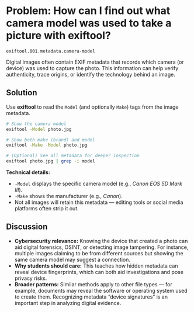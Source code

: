 # Problem: How can I find out what camera model was used to take a picture with exiftool?

`exiftool.001.metadata.camera-model`

Digital images often contain EXIF metadata that records which camera (or device) was used to capture the photo. This information can help verify authenticity, trace origins, or identify the technology behind an image.

## Solution

Use **exiftool** to read the `Model` (and optionally `Make`) tags from the image metadata.

```bash
# Show the camera model
exiftool -Model photo.jpg

# Show both make (brand) and model
exiftool -Make -Model photo.jpg

# (Optional) See all metadata for deeper inspection
exiftool photo.jpg | grep -i model
```

**Technical details:**

* `-Model` displays the specific camera model (e.g., *Canon EOS 5D Mark III*).
* `-Make` shows the manufacturer (e.g., *Canon*).
* Not all images will retain this metadata — editing tools or social media platforms often strip it out.

## Discussion

* **Cybersecurity relevance:** Knowing the device that created a photo can aid digital forensics, OSINT, or detecting image tampering. For instance, multiple images claiming to be from different sources but showing the same camera model may suggest a connection.
* **Why students should care:** This teaches how hidden metadata can reveal device fingerprints, which can both aid investigations and pose privacy risks.
* **Broader patterns:** Similar methods apply to other file types — for example, documents may reveal the software or operating system used to create them. Recognizing metadata “device signatures” is an important step in analyzing digital evidence.
